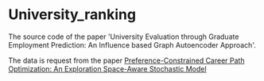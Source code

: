 # University_ranking
The source code of the paper 'University Evaluation through Graduate Employment Prediction: An Influence based Graph Autoencoder Approach'.

The data is request from the paper [Preference-Constrained Career Path Optimization: An Exploration Space-Aware Stochastic Model](https://ieeexplore.ieee.org/abstract/document/10415838?casa_token=iHV9SIaheH4AAAAA:JCcWEkN27VaHO1c9gelwTA9iLSiC7yijmmBk04FcDKmOo4dntfmY3hGfwKAnPH5QdsmUiulKtQ)
